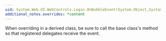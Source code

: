 ```yaml
---
uid: System.Web.UI.WebControls.Login.OnBubbleEvent(System.Object,System.EventArgs)
additional_notes.overrides: *content
---
```


<p>When overriding <xref href="System.Web.UI.WebControls.Login.OnBubbleEvent(System.Object,System.EventArgs)"></xref> in a derived class, be sure to call the base class's <xref href="System.Web.UI.WebControls.Login.OnBubbleEvent(System.Object,System.EventArgs)"></xref> method so that registered delegates receive the event.</p>


